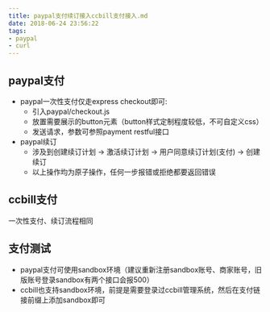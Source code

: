 ```yaml
---
title: paypal支付续订接入ccbill支付接入.md
date: 2018-06-24 23:56:22
tags:
- paypal
- curl
---
```


## paypal支付
- paypal一次性支付仅走express checkout即可:
  - 引入paypal/checkout.js
  - 放置需要展示的button元素（button样式定制程度较低，不可自定义css）
  - 发送请求，参数可参照payment restful接口
- paypal续订
  - 涉及到创建续订计划 -> 激活续订计划 -> 用户同意续订计划(支付) -> 创建续订
  - 以上操作均为原子操作，任何一步报错或拒绝都要返回错误

## ccbill支付
一次性支付、续订流程相同

## 支付测试
- paypal支付可使用sandbox环境（建议重新注册sandbox账号、商家账号，旧版账号登录sandbox有两个接口会报500）
- ccbill也支持sandbox环境，前提是需要登录过ccbill管理系统，然后在支付链接前缀上添加sandbox即可